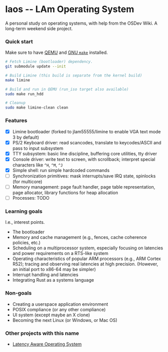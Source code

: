 # laos -- LAm Operating System

A personal study on operating systems, with help from the OSDev Wiki. A long-term weekend side project.

### Quick start

Make sure to have [QEMU][qemu] and [GNU `make`][make] installed.

```bash
# Fetch Limine (bootloader) dependency.
git submodule update --init

# Build Limine (this build is separate from the kernel build)
make limine

# Build and run in QEMU (run_iso target also available)
sudo make run_hdd

# Cleanup
sudo make limine-clean clean
```

### Features
- [X] Limine bootloader (forked to jlam55555/limine to enable VGA text mode 3 by default)
- [X] PS/2 Keyboard driver: read scancodes, translate to keycodes/ASCII and pass to input subsystem
- [X] TTY subsystem: basic line discipline, buffering core utilities, tty driver
- [X] Console driver: write text to screen, with scrollback; interpret special characters like `^H`, `^M`, `^J`
- [X] Simple shell: run simple hardcoded commands
- [ ] Synchronization primitives: mask interrupts/save IRQ state, spinlocks (for multicore)
- [ ] Memory management: page fault handler, page table representation, page allocator, library functions for heap allocation
- [ ] Processes: TODO

### Learning goals

I.e., interest points.

- The bootloader
- Memory and cache management (e.g., fences, cache coherence policies, etc.)
- Scheduling on a multiprocessor system, especially focusing on latencies and power requirements on a RTS-like system
- Operating characteristics of popular ARM processors (e.g., ARM Cortex R52); tracing and observing real latencies at high precision. (However, an initial port to x86-64 may be simpler)
- Interrupt handling and latencies
- Integrating Rust as a systems language

### Non-goals

- Creating a userspace application environment
- POSIX compliance (or any other compliance)
- UI system (except maybe an X clone)
- Becoming the next Linux (or Windows, or Mac OS)

### Other projects with this name

- [Latency Aware Operating System][laos-2]

[laos-2]: https://www4.cs.fau.de/Research/LAOS/
[qemu]: https://wiki.archlinux.org/title/QEMU
[make]: https://www.gnu.org/software/make/
